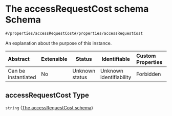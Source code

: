 # The accessRequestCost schema Schema

```txt
#/properties/accessRequestCost#/properties/accessRequestCost
```

An explanation about the purpose of this instance.


| Abstract            | Extensible | Status         | Identifiable            | Custom Properties | Additional Properties | Access Restrictions | Defined In                                                                                         |
| :------------------ | ---------- | -------------- | ----------------------- | :---------------- | --------------------- | ------------------- | -------------------------------------------------------------------------------------------------- |
| Can be instantiated | No         | Unknown status | Unknown identifiability | Forbidden         | Allowed               | none                | [dataset.schema.json\*](../../../schema/dataset/latest/dataset.schema.json "open original schema") |

## accessRequestCost Type

`string` ([The accessRequestCost schema](dataset-properties-the-accessrequestcost-schema.md))
